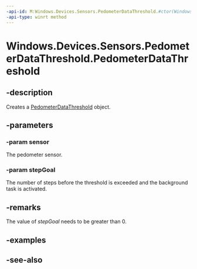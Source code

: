 ----api-id: M:Windows.Devices.Sensors.PedometerDataThreshold.#ctor(Windows.Devices.Sensors.Pedometer,System.Int32)
-api-type: winrt method
---<!-- Method syntaxpublic PedometerDataThreshold(Windows.Devices.Sensors.Pedometer sensor, System.Int32 stepGoal)--># Windows.Devices.Sensors.PedometerDataThreshold.PedometerDataThreshold## -descriptionCreates a [PedometerDataThreshold](pedometerdatathreshold.md) object.## -parameters### -param sensorThe pedometer sensor.### -param stepGoalThe number of steps before the threshold is exceeded and the background task is activated.## -remarksThe value of *stepGoal* needs to be greater than 0.## -examples## -see-also
